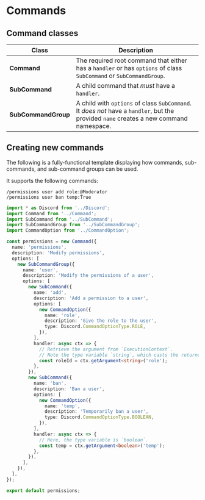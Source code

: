 # Commands

## Command classes

| Class               | Description                                                                                                                            |
| ------------------- | -------------------------------------------------------------------------------------------------------------------------------------- |
| **Command**         | The required root command that either has a `handler` or has `options` of class `SubCommand` or `SubCommandGroup`.                     |
| **SubCommand**      | A child command that _must_ have a `handler`.                                                                                          |
| **SubCommandGroup** | A child with `options` of class `SubCommand`. It _does not_ have a `handler`, but the provided `name` creates a new command namespace. |

## Creating new commands

The following is a fully-functional template displaying how commands, sub-commands, and sub-command groups can be used.

It supports the following commands:

```shell
/permissions user add role:@Moderator
/permissions user ban temp:True
```

```typescript
import * as Discord from '../Discord';
import Command from '../Command';
import SubCommand from '../SubCommand';
import SubCommandGroup from '../SubCommandGroup';
import CommandOption from '../CommandOption';

const permissions = new Command({
  name: 'permissions',
  description: 'Modify permissions',
  options: [
    new SubCommandGroup({
      name: 'user',
      description: 'Modify the permissions of a user',
      options: [
        new SubCommand({
          name: 'add',
          description: 'Add a permission to a user',
          options: [
            new CommandOption({
              name: 'role',
              description: 'Give the role to the user',
              type: Discord.CommandOptionType.ROLE,
            }),
          ],
          handler: async ctx => {
            // Retrieve the argument from `ExecutionContext`.
            // Note the type variable `string`, which casts the returned value into a `string`.
            const roleId = ctx.getArgument<string>('role');
          },
        }),
        new SubCommand({
          name: 'ban',
          description: 'Ban a user',
          options: [
            new CommandOption({
              name: 'temp',
              description: 'Temporarily ban a user',
              type: Discord.CommandOptionType.BOOLEAN,
            }),
          ],
          handler: async ctx => {
            // Here, the type variable is `boolean`.
            const temp = ctx.getArgument<boolean>('temp');
          },
        }),
      ],
    }),
  ],
});

export default permissions;
```

